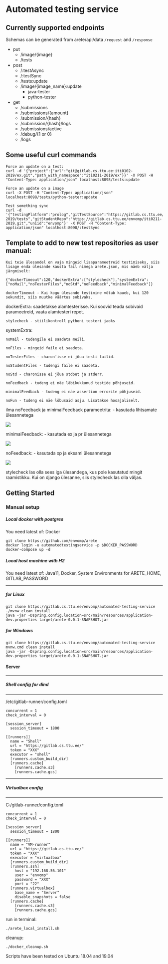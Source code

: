 # Automated testing service

Currently supported endpoints
----

Schemas can be generated from arete/api/data ```/request``` and ```/response```
* put
    * /image/{image}
    * /tests
* post
    * /:testAsync
    * /:testSync
    * /tests:update
    * /image/{image_name}:update
        * java-tester
        * python-tester
* get
    * /submissions
    * /submissions/{amount}
    * /submission/{hash}
    * /submission/{hash}/logs
    * /submissions/active
    * /debug/{1 or 0}
    * /logs


Some useful curl commands
----
```shell script
Force an update on a test:
curl -d '{"project":{"url":"git@gitlab.cs.ttu.ee:iti0102-2019/ex.git","path_with_namespace":"iti0211-2019/ex"}}' -X POST -H "Content-Type: application/json" localhost:8098/tests:update

Force an update on a image
curl -X POST -H "Content-Type: application/json" localhost:8098/tests/python-tester:update

Test something sync
curl -d '{"testingPlatform":"prolog","gitTestSource":"https://gitlab.cs.ttu.ee/iti0211-2019/tests","gitStudentRepo":"https://gitlab.cs.ttu.ee/envomp/iti0211-2019.git","uniid":"envomp"}' -X POST -H "Content-Type: application/json" localhost:8098/:testSync
```

Template to add to new test repositories as user manual:
----

````
Kui teie ülesandel on vaja mingeid lisaparameetreid testimiseks, siis lisage enda ülesande kausta fail nimega arete.json, mis näeb välja järgmiselt:

{"dockerTimeout":120,"dockerExtra":["stylecheck"],"systemExtra":["noMail","noTesterFiles","noStd","noFeedback","minimalFeedback"]}

````

````
dockerTimeout - Kui kogu ülesande testimine võtab kaueb, kui 120 sekundit, siis muutke väärtus sobivaks.
````

dockerExtra: saadetakse alamtesterisse. Kui soovid teada sobivaid parameetreid, vaata alamtesteri repot.

````
stylecheck - stiilikontroll pythoni testeri jaoks
````

systemExtra:

````
noMail - tudengile ei saadeta meili.

noFiles - mingeid faile ei saadeta.

noTesterFiles - charon'isse ei jõua testi failid.

noStudentFiles - tudengi faile ei saadeta.

noStd - charonisse ei jõua stdout ja stderr.

noFeedback - tudeng ei näe läbikukkunud testide põhjuseid.

minimalFeedback - tudeng ei näe assertion errorite põhjuseid.

noFun - tudeng ei näe lõbusaid asju. Lisatakse hooajaliselt.
````

ilma noFeedback ja minimalFeedback parameetrita: - kasutada lihtsamate ülesannetega

![](https://lh3.googleusercontent.com/OODuTVyMFDX6Z2a9ydyt5I21V6e_cR1p-7MX77Z1CPT5k3F3r8NCoVvCvbz8nGTLb8D3g4JDVnoOFpnxHd3_M2tli3oysxevhkEPPZImV_cN2aCkBssQN_HQ53pUJXndRKXUkDTXyuKDHlflUYasxhqlY23WMx5D3AhFRx-pDBObG57U-f1PCSq-0qCBUZBxnelh2OSstBlgpyakGsc_2J8bmqNNMQ6Ct8cKDaDeqPsgVb8VEpezYPLIucLmYQycRbozSQSolXKvpYGq3cq4aU30-zcsaovaAkkayvpNJtrmeEX-RyxMIO05mJqXGFagT38q_bIAqtInBVwIQgG0J9XMJ5N8zQA2gIUgx7nbkzDOM2VwO2opHPx4nPQf3nPFFcBA6YAtFjE_7l5vFVsEXMx0k-R82yJH3UUMvnKObRdXn34SEUHk315se8goWUE892VYolQDULXCiCyhk5ixAS8FlSgAVOc1JPD3Lx-Jop2vI9lzBiHUFQ1SB3Bj830jUEacndIQZHD5vnwfXj4IN234I-1PT03oS9V_54CpLjZrVXgRG8WXprIP-NdSfY93xPoLuTBRQudjI80qRBcYmo0FpaTlyxJ3gZ-avSTCS9xWn98v-9B4XmpEk4Ty2cwvykt5WuPRbAQXZb4CezwXNDYlzzrtZDZ3Wln-v19hA8aIq6MEfRe403w=w566-h101-no)

minimalFeedback: - kasutada ex ja pr ülesannetega

![](https://lh3.googleusercontent.com/7Lrcwo7h6pRfKv5ReAzSaszxrIQhl0degQ55qnGy6uCbdAvbunXDR8k6R727nxnLmDBHA-2GTObE-QwFmecO90AQsgtj65KUrfpR0WxWby7-mZIuQG8lHAFSC-i2BIP5BXZpMySQF8CGJrdNxdzwNgJkURdasD68HswXIuvyHRkWjsuSyEYFywM6lk91qvex5fNF8J-fp6bL0B_o2rWLIDNYb4EVqnW0FDG3KGBz5s6_1J_0EoZ7vioJ8lko_3a96XwKsS4khcRdDukEXPIpcVoX1I4zW9hA7ziUYmHvReSM54XobOBhlDT0mgZP_4eNdn4bXY-rGgsyUO5IbGAaw6xJ1iwHOEFz4JZYQim_bDweSCeAFfC7Fg3EXy8AGkeTnbCLPO93RslxwW4lkLl6vA82490O1oj8NuMCacsfbX6b4pq5qaZ-FGop6F1oNZJy9wU7AxeYsp_0Z3KwnQccqTZKwdkWWTBMo9XGnU7a0TxLpBGnLU7csrKrZThSAwaKATKZmwdz3tEnoVVCwQUmmS7VHeHGz3rIuqcS1WtwHMdOFtoIpF7kQIGdyCp9mrPvmoaZ8zX9kXPosC7M3hFWnE-UWz0BIlD3QwkbcZF6721IxwRWps0Bn02ssDO1NalkDapd0qajo6zJFYHSzGe2_CFEktov27SV8h7nmwGa9yKSBMJ1O0qnAao=w347-h89-no)

noFeedback: - kasutada xp ja eksami ülesannetega

![](https://lh3.googleusercontent.com/CVfR2iOcA4yfu-y-3KVmW22MDsBpGQ3xpNvpNN52lSkKW7Q-OCKbd-pLa3Jt9tJ2nXM6-McNAdb57QoSOTNfcOLpSZBUosoGi9tCMWa2cSzCh5ngDjiwPSJpyZ1_VKhRy21TTRHTA54arVvybytobQ-atHVq9PPRIeBsO2M00a2PMWXBGTt-Vp6EVS9uz0moKp55zR2Z3xZTJz64qT_P_bS2kJ5TMbdY046_FREJARNNaiKLX-k28kOskb_PPLATsSFwqjHt1osWU_Le9WaMWAcFn8kD_0karidfGsLqfNX9wrvXYBBEzdUJ3yQv28zhopFuSSM0q9M8Y-DRuRsG571mtFadjmEA_pkrF7PVAoMh3YFn8C1T8v_HtgIqwFGPNkOvqtnIBL8njVTBE0xK3QqjpOkJOkjmNgrfRVgX8Fcutf7f2xpczzMH1M-agTRmWvM8s4kJvzY5iXFYEYi2hbqEeEpFBIugQ_PFORcRYruPNYPLyT6IAGNLLNbR9P-5zLwQAX44saWMnTSDmXxH-GzyNuQxP46wDSUCoa2JgOsgMxGpXL9PiMSSKN3BSPISorux2XEQzW1YTSf-L0kGya75TWwqRbHmwcuugOKbc-KdLiDvtC-AVvr6hw1pMMeVfhk1302Y-NtSSWMx4wl7SaA_kNsXtLwSOF7vqTPbtxHW0rZqTjf1vC0=w351-h53-no)


stylecheck las olla sees iga ülesandega, kus pole kasutatud mingit raamistikku. Kui on django ülesanne, siis stylecheck las olla väljas.

Getting Started
----

### Manual setup

##### Local docker with postgres ####

You need latest of: Docker

```shell script
git clone https://github.com/envomp/arete
docker login -u automatedtestingservice -p $DOCKER_PASSWORD
docker-compose up -d
```

##### Local host machine with H2 ####
You need latest of: Java11, Docker, System Environments for ARETE_HOME, GITLAB_PASSWORD
___
##### for Linux
```shell script
git clone https://gitlab.cs.ttu.ee/envomp/automated-testing-service
./mvnw clean install
java -jar -Dspring.config.location=src/main/resources/application-dev.properties target/arete-0.0.1-SNAPSHOT.jar
```

##### for Windows

```shell script
git clone https://gitlab.cs.ttu.ee/envomp/automated-testing-service
mvnw.cmd clean install
java -jar -Dspring.config.location=src/main/resources/application-dev.properties target/arete-0.0.1-SNAPSHOT.jar
```

#### Server
___
##### Shell config for dind

___
/etc/gitlab-runner/config.toml
```shell script
concurrent = 1
check_interval = 0

[session_server]
  session_timeout = 1800

[[runners]]
  name = "Shell"
  url = "https://gitlab.cs.ttu.ee/"
  token = "XXX"
  executor = "shell"
  [runners.custom_build_dir]
  [runners.cache]
    [runners.cache.s3]
    [runners.cache.gcs]
```
___
##### Virtualbox config

___
C:/gitlab-runner/config.toml
```shell script
concurrent = 1
check_interval = 0

[session_server]
  session_timeout = 1800

[[runners]]
  name = "VM-runner"
  url = "https://gitlab.cs.ttu.ee/"
  token = "XXX"
  executor = "virtualbox"
  [runners.custom_build_dir]
  [runners.ssh]
    host = "192.168.56.101"
    user = "envomp"
    password = "XXX"
    port = "22"
  [runners.virtualbox]
    base_name = "Server"
    disable_snapshots = false
  [runners.cache]
    [runners.cache.s3]
    [runners.cache.gcs]
```

run in terminal:
```shell script
./arete_local_install.sh
```

cleanup:
```shell script
./docker_cleanup.sh
```

Scripts have been tested on Ubuntu 18.04 and 19.04
